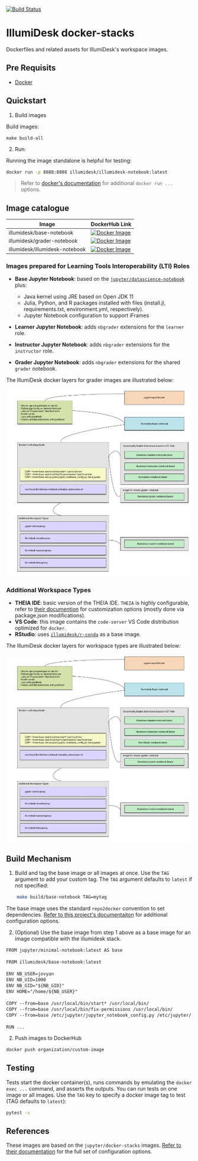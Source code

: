 [![Build Status](https://travis-ci.com/IllumiDesk/docker-stacks.svg?branch=main)](https://travis-ci.com/IllumiDesk/docker-stacks)

# IllumiDesk docker-stacks

Dockerfiles and related assets for IllumiDesk's workspace images.

## Pre Requisits

- [Docker](https://docs.docker.com/get-docker/)

## Quickstart

1. Build images

Build images:

```
make build-all
```

2. Run:

Running the image standalone is helpful for testing:

```bash
docker run -p 8888:8888 illumidesk/illumidesk-notebook:latest
```

> Refer to [docker's documentation](https://docs.docker.com/engine/reference/run/) for additional `docker run ...` options.

## Image catalogue

| Image | DockerHub Link |
| --- | --- |
| illumidesk/base-notebook | [![Docker Image](https://img.shields.io/docker/automated/illumidesk/base-notebook)](https://img.shields.io/docker/automated/illumidesk/base-notebook?label=base-notebook) |
| illumidesk/grader-notebook | [![Docker Image](https://img.shields.io/docker/automated/illumidesk/grader-notebook)](https://hub.docker.com/repository/docker/illumidesk/base-notebook?label=grader-notebook) |
| illumidesk/illumidesk-notebook | [![Docker Image](https://img.shields.io/docker/automated/illumidesk/instructor-notebook)](https://hub.docker.com/repository/docker/illumidesk/illumidesk-notebook?label=illumidesk-notebook) |

### Images prepared for Learning Tools Interoperability (LTI) Roles

- **Base Jupyter Notebook**: based on the [`jupyter/datascience-notebook`](https://github.com/jupyter/docker-stacks/tree/master/datascience-notebook) plus:

  - Java kernel using JRE based on Open JDK 11
  - Julia, Python, and R packages installed with files (install.jl, requirements.txt, environment.yml, respectively).
  - Jupyter Notebook configuration to support iFrames

- **Learner Jupyter Notebook**: adds `nbgrader` extensions for the `learner` role.
- **Instructor Jupyter Notebook**: adds `nbgrader` extensions for the `instructor` role.
- **Grader Jupyter Notebook**: adds `nbgrader` extensions for the shared `grader` notebook.

The IllumiDesk docker layers for grader images are illustrated below:

![Jupyter notebook grader images](/img/docker_stacks_v2.png)

### Additional Workspace Types

- **THEIA IDE**: basic version of the THEIA IDE. `THEIA` is highly configurable, refer to [their documention](https://github.com/eclipse-theia/theia#documentation) for customization options (mostly done via package.json modifications).
- **VS Code**: this image contains the `code-server` VS Code distribution optimized for `docker`.
- **RStudio**: uses [`illumidesk/r-conda`](https://github.com/illumidesk/r-conda) as a base image.

The IllumiDesk docker layers for workspace types are illustrated below:

![Jupyter notebook workspace images](/img/docker_stacks_v2.png)

## Build Mechanism

1. Build and tag the base image or all images at once. Use the `TAG` argument to add your custom tag. The `TAG` argument defaults to `latest` if not specified:

```bash
    make build/base-notebook TAG=mytag
```

The base image uses the standard `repo2docker` convention to set dependencies. [Refer to this project's documentaiton](https://repo2docker.readthedocs.io/en/latest/) for additional configuration options.


2. (Optional) Use the base image from step 1 above as a base image for an image compatible with the illumidesk stack.

```
FROM jupyter/minimal-notebook:latest AS base

FROM illumidesk/base-notebook:latest

ENV NB_USER=jovyan
ENV NB_UID=1000
ENV NB_GID="${NB_GID}"
ENV HOME="/home/${NB_USER}"

COPY --from=base /usr/local/bin/start* /usr/local/bin/
COPY --from=base /usr/local/bin/fix-permissions /usr/local/bin/
COPY --from=base /etc/jupyter/jupyter_notebook_config.py /etc/jupyter/

RUN ...
```

2. Push images to DockerHub

```bash
docker push organization/custom-image
```

## Testing

Tests start the docker container(s), runs commands by emulating the  `docker exec ...` command, and asserts the outputs. You can run tests on one image or all images. Use the `TAG` key to specify a docker image tag to test (TAG defaults to `latest`):

```bash
pytest -v
```

## References

These images are based on the `jupyter/docker-stacks` images. [Refer to their documentation](https://jupyter-docker-stacks.readthedocs.io/en/latest/) for the full set of configuration options.
